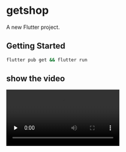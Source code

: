# getshop

A new Flutter project.

## Getting Started

```bash
flutter pub get && flutter run
```

## show the video

<video id="video" controls="" preload="none">
    <source id="mp4" src="./video.mp4" type="video/mp4">
</video>